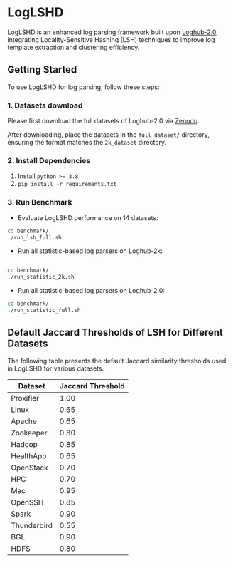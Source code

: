 # LogLSHD

LogLSHD is an enhanced log parsing framework built upon [Loghub-2.0](https://github.com/logpai/loghub-2.0), integrating Locality-Sensitive Hashing (LSH) techniques to improve log template extraction and clustering efficiency.

## Getting Started

To use LogLSHD for log parsing, follow these steps:

### 1. Datasets download

Please first download the full datasets of Loghub-2.0 via [Zenodo](https://zenodo.org/record/8275861).

After downloading, place the datasets in the `full_dataset/` directory, ensuring the format matches the `2k_dataset` directory.

### 2. Install Dependencies

1. Install ```python >= 3.8```
2. ```pip install -r requirements.txt```

### 3. Run Benchmark


- Evaluate LogLSHD performance on 14 datasets:

```bash
cd benchmark/
./run_lsh_full.sh
```

- Run all statistic-based log parsers on Loghub-2k:

```bash

cd benchmark/
./run_statistic_2k.sh
```

- Run all statistic-based log parsers on Loghub-2.0:

```bash
cd benchmark/
./run_statistic_full.sh
```

## Default Jaccard Thresholds of LSH for Different Datasets

The following table presents the default Jaccard similarity thresholds used in LogLSHD for various datasets.

| Dataset     | Jaccard Threshold |
|------------|------------------|
| Proxifier  | 1.00             |
| Linux      | 0.65             |
| Apache     | 0.65             |
| Zookeeper  | 0.80             |
| Hadoop     | 0.85             |
| HealthApp  | 0.65             |
| OpenStack  | 0.70             |
| HPC        | 0.70             |
| Mac        | 0.95             |
| OpenSSH    | 0.85             |
| Spark      | 0.90             |
| Thunderbird| 0.55             |
| BGL        | 0.90             |
| HDFS       | 0.80             |

